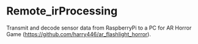 # Remote_irProcessing

Transmit and decode sensor data from RaspberryPi to a PC for AR Horror Game (https://github.com/harry446/ar_flashlight_horror). 
